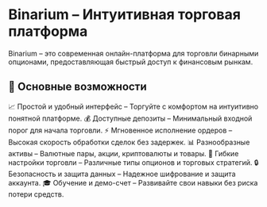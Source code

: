 # Binarium – Интуитивная торговая платформа
Binarium – это современная онлайн-платформа для торговли бинарными опционами, предоставляющая быстрый доступ к финансовым рынкам.

## 🔹 Основные возможности
📈 Простой и удобный интерфейс – Торгуйте с комфортом на интуитивно понятной платформе.
💰 Доступные депозиты – Минимальный входной порог для начала торговли.
⚡ Мгновенное исполнение ордеров – Высокая скорость обработки сделок без задержек.
📊 Разнообразные активы – Валютные пары, акции, криптовалюты и товары.
🔧 Гибкие настройки торговли – Различные типы опционов и торговых стратегий.
🔒 Безопасность и защита данных – Надежное шифрование и защита аккаунта.
🎓 Обучение и демо-счет – Развивайте свои навыки без риска потери средств.
